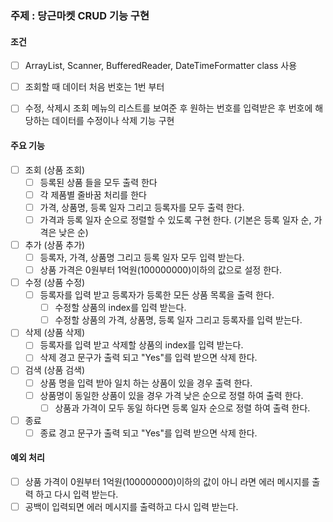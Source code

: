 ### 주제 : 당근마켓 CRUD 기능 구현

#### 조건
-[ ] ArrayList, Scanner, BufferedReader, DateTimeFormatter class 사용
-[ ] 조회할 때 데이터 처음 번호는 1번 부터
-[ ] 수정, 삭제시 조회 메뉴의 리스트를 보여준 후 원하는 번호를 입력받은 후 번호에 해당하는 데이터를 수정이나 삭제 기능 구현


#### 주요 기능
-[ ] 조회 (상품 조회)
  - [ ] 등록된 상품 들을 모두 출력 한다
  - [ ] 각 제품별 줄바꿈 처리를 한다
  - [ ] 가격, 상품명, 등록 일자 그리고 등록자를 모두 출력 한다. 
  - [ ] 가격과 등록 일자 순으로 정렬할 수 있도록 구현 한다. (기본은 등록 일자 순, 가격은 낮은 순)
-[ ] 추가 (상품 추가)
    - [ ] 등록자, 가격, 상품명 그리고 등록 일자 모두 입력 받는다.
    - [ ] 상품 가격은 0원부터 1억원(100000000)이하의 값으로 설정 한다. 
-[ ] 수정 (상품 수정)
    - [ ] 등록자를 입력 받고 등록자가 등록한 모든 상품 목록을 출력 한다.
      - [ ] 수정할 상품의 index를 입력 받는다.
      - [ ] 수정할 상품의 가격, 상품명, 등록 일자 그리고 등록자를 입력 받는다.
-[ ] 삭제 (상품 삭제)
    - [ ] 등록자를 입력 받고 삭제할 상품의 index를 입력 받는다.
    - [ ] 삭제 경고 문구가 출력 되고 "Yes"를 입력 받으면 삭제 한다.
-[ ] 검색 (상품 검색)
    - [ ] 상품 명을 입력 받아 일치 하는 상품이 있을 경우 출력 한다.
    - [ ] 상품명이 동일한 상품이 있을 경우 가격 낮은 순으로 정렬 하여 출력 한다.
        - [ ] 상품과 가격이 모두 동일 하다면 등록 일자 순으로 정렬 하여 출력 한다.
-[ ] 종료
    - [ ] 종료 경고 문구가 출력 되고 "Yes"를 입력 받으면 삭제 한다.

#### 예외 처리
- [ ] 상품 가격이 0원부터 1억원(100000000)이하의 값이 아니 라면 에러 메시지를 출력 하고 다시 입력 받는다.
- [ ] 공백이 입력되면 에러 메시지를 출력하고 다시 입력 받는다.